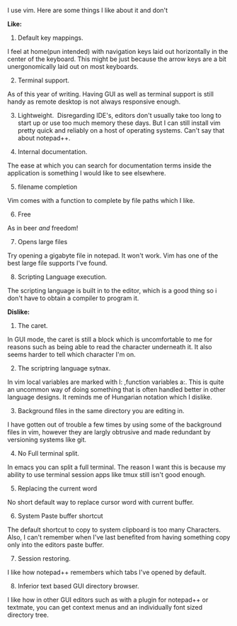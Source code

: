I use vim. Here are some things I like about it and don't

<strong>Like:</strong>

1. Default key mappings.

I feel at home(pun intended) with navigation keys laid out horizontally in the center of the keyboard. This might be just because the arrow keys are a bit unergonomically laid out on most keyboards.

2. Terminal support.

As of this year of writing. Having GUI as well as terminal support is still handy as remote desktop is not always responsive enough.

3. Lightweight.  Disregarding IDE's, editors don't usually take too long to start up or use too much memory these days. But I can still install vim pretty quick and reliably on a host of operating systems. Can't say that about notepad++.

4. Internal documentation.

The ease at which you can search for documentation terms inside the application is something I would like to see elsewhere.

5. filename completion

Vim comes with a function to complete by file paths which I like.

6. Free

As in beer <em>and</em> freedom!

7. Opens large files

Try opening a gigabyte file in notepad. It won't work. Vim has one of the best large file supports I've found.

8. Scripting Language execution.

The scripting language is built in to the editor, which is a good thing so i don't have to obtain a compiler to program it.

<strong>Dislike:</strong>

1. The caret.

In GUI mode, the caret is still a block which is uncomfortable to me for reasons such as being able to read the character underneath it. It also seems harder to tell which character I'm on.

2. The scriptring language sytnax.

In vim local variables are marked with l: ,function variables a:. This is quite an uncommon way of doing something that is often handled better in other language designs. It reminds me of Hungarian notation which I dislike.

3. Background files in the same directory you are editing in.

I have gotten out of trouble a few times by using some of the background files in vim, however they are largly obtrusive and made redundant by versioning systems like git.

4. No Full terminal split.

In emacs you can split a full terminal. The reason I want this is because my ability to use terminal session apps like tmux still isn't good enough.

5. Replacing the current word

No short default way to replace cursor word with current buffer.

6. System Paste buffer shortcut

The default shortcut to copy to system clipboard is too many Characters. Also, I can't remember when I've last benefited from having something copy only into the editors paste buffer.

7. Session restoring.

I like how notepad++ remembers which tabs I've opened by default.

8. Inferior text based GUI directory browser.

I like how in other GUI editors such as with a plugin for notepad++ or textmate, you can get context menus and an individually font sized directory tree.
